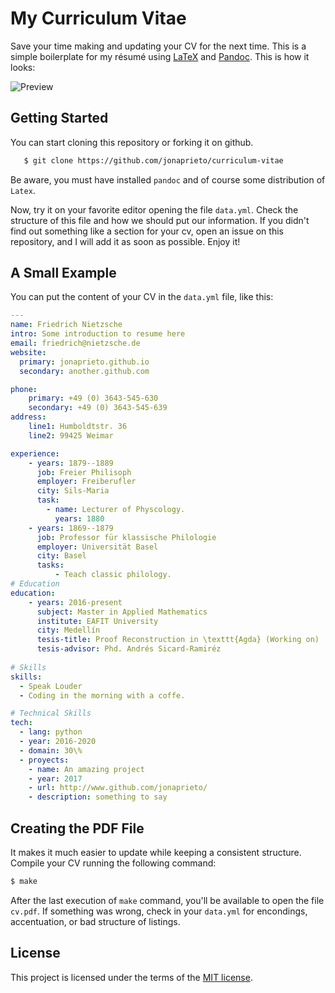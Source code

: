 # My Curriculum Vitae

Save your time making and updating your CV for the next time. 
This is a simple boilerplate for my résumé using [LaTeX](https://www.latex-project.org) and [Pandoc](http://pandoc.org). This is how it looks:

![Preview](https://github.com/jonaprieto/curriculum-vitae/blob/master/cv.png?raw=true)


## Getting Started
You can start cloning this repository or forking it on github.

```Bash
   $ git clone https://github.com/jonaprieto/curriculum-vitae
```

Be aware, you must have installed `pandoc` and of course some distribution of `Latex`.

Now, try it on your favorite editor opening the file `data.yml`. Check the structure
of this file and how we should put our information. 
If you didn't find out something like a section for your cv, open an
issue on this repository, and I will add it as soon as possible. Enjoy it!

## A Small Example

You can put the content of your CV in the `data.yml` file, like this:

```YAML
---
name: Friedrich Nietzsche
intro: Some introduction to resume here
email: friedrich@nietzsche.de
website:
  primary: jonaprieto.github.io
  secondary: another.github.com

phone:
    primary: +49 (0) 3643-545-630
    secondary: +49 (0) 3643-545-639
address:
    line1: Humboldtstr. 36
    line2: 99425 Weimar

experience:
    - years: 1879--1889
      job: Freier Philisoph
      employer: Freiberufler
      city: Sils-Maria
      task:
        - name: Lecturer of Physcology.
          years: 1880
    - years: 1869--1879
      job: Professor für klassische Philologie
      employer: Universität Basel
      city: Basel
      tasks:
          - Teach classic philology.
# Education
education:
    - years: 2016-present
      subject: Master in Applied Mathematics
      institute: EAFIT University
      city: Medellín
      tesis-title: Proof Reconstruction in \texttt{Agda} (Working on)
      tesis-advisor: Phd. Andrés Sicard-Ramiréz
 
# Skills
skills:
  - Speak Louder
  - Coding in the morning with a coffe.

# Technical Skills
tech:
  - lang: python
  - year: 2016-2020
  - domain: 30\%
  - proyects:
    - name: An amazing project
    - year: 2017
    - url: http://www.github.com/jonaprieto/
    - description: something to say
```

## Creating the PDF File

It makes it much easier to update while keeping a consistent structure.
Compile your CV running the following command:

```Bash
$ make
```
After the last execution of `make` command, you'll be available to
open the file `cv.pdf`. If something was wrong, check in your `data.yml` for
encondings, accentuation, or bad structure of listings.

## License
This project is licensed under the terms of the [MIT license](https://opensource.org/licenses/MIT).
